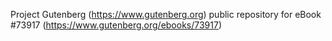 Project Gutenberg (https://www.gutenberg.org) public repository for
eBook #73917 (https://www.gutenberg.org/ebooks/73917)
